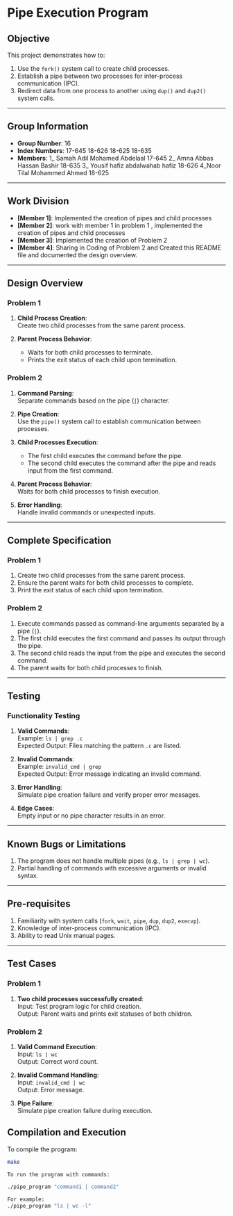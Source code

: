 # Pipe Execution Program

## Objective
This project demonstrates how to:
1. Use the `fork()` system call to create child processes.
2. Establish a pipe between two processes for inter-process communication (IPC).
3. Redirect data from one process to another using `dup()` and `dup2()` system calls.

---

## Group Information
- **Group Number**: 16
- **Index Numbers**:
17-645
18-626
18-625
18-635   
- **Members**:
1_ Samah Adil Mohamed Abdelaal 17-645
2_ Amna Abbas Hassan Bashir 18-635
3_ Yousif hafiz abdalwahab hafiz 18-626
4_Noor Tilal Mohammed Ahmed 18-625  

---

## Work Division
- **[Member 1]**: Implemented the creation of pipes and child processes  
- **[Member 2]**: work with member 1 in problem 1 , implemented the creation of pipes and child processes
- **[Member 3]**: Implemented the creation of Problem 2 
- **[Member 4]**: Sharing in Coding of Problem 2 and Created this README file and documented the design overview.  

---

## Design Overview
### Problem 1
1. **Child Process Creation**:  
   Create two child processes from the same parent process.

2. **Parent Process Behavior**:  
   - Waits for both child processes to terminate.  
   - Prints the exit status of each child upon termination.

### Problem 2
1. **Command Parsing**:  
   Separate commands based on the pipe (`|`) character.

2. **Pipe Creation**:  
   Use the `pipe()` system call to establish communication between processes.

3. **Child Processes Execution**:  
   - The first child executes the command before the pipe.  
   - The second child executes the command after the pipe and reads input from the first command.

4. **Parent Process Behavior**:  
   Waits for both child processes to finish execution.

5. **Error Handling**:  
   Handle invalid commands or unexpected inputs.

---

## Complete Specification
### Problem 1
1. Create two child processes from the same parent process.
2. Ensure the parent waits for both child processes to complete.
3. Print the exit status of each child upon termination.

### Problem 2
1. Execute commands passed as command-line arguments separated by a pipe (`|`).
2. The first child executes the first command and passes its output through the pipe.
3. The second child reads the input from the pipe and executes the second command.
4. The parent waits for both child processes to finish.

---

## Testing
### Functionality Testing
1. **Valid Commands**:  
   Example: `ls | grep .c`  
   Expected Output: Files matching the pattern `.c` are listed.

2. **Invalid Commands**:  
   Example: `invalid_cmd | grep`  
   Expected Output: Error message indicating an invalid command.

3. **Error Handling**:  
   Simulate pipe creation failure and verify proper error messages.

4. **Edge Cases**:  
   Empty input or no pipe character results in an error.

---

## Known Bugs or Limitations
1. The program does not handle multiple pipes (e.g., `ls | grep | wc`).
2. Partial handling of commands with excessive arguments or invalid syntax.

---

## Pre-requisites
1. Familiarity with system calls (`fork`, `wait`, `pipe`, `dup`, `dup2`, `execvp`).
2. Knowledge of inter-process communication (IPC).
3. Ability to read Unix manual pages.

---

## Test Cases
### Problem 1
1. **Two child processes successfully created**:  
   Input: Test program logic for child creation.  
   Output: Parent waits and prints exit statuses of both children.

### Problem 2
1. **Valid Command Execution**:  
   Input: `ls | wc`  
   Output: Correct word count.

2. **Invalid Command Handling**:  
   Input: `invalid_cmd | wc`  
   Output: Error message.

3. **Pipe Failure**:  
   Simulate pipe creation failure during execution.

## Compilation and Execution
To compile the program:
```bash
make

To run the program with commands:

./pipe_program "command1 | command2"

For example:
./pipe_program "ls | wc -l"

